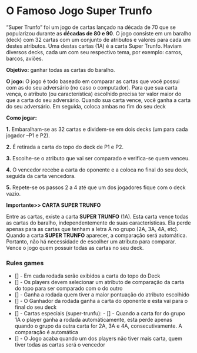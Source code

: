 # O Famoso Jogo Super Trunfo

“Super Trunfo” foi um jogo de cartas lançado na década de 70 que se popularizou
durante as **décadas de 80 e 90**. O jogo consiste em um baralho (deck) com 32 cartas com
um conjunto de atributos e valores para cada um destes atributos. Uma destas cartas
(1A) é a carta Super Trunfo. Haviam diversos decks, cada um com seu respectivo tema,
por exemplo: carros, barcos, aviões.

**Objetivo:** ganhar todas as cartas do baralho.

**O jogo:** O jogo é todo baseado em comparar as cartas que você possui com as do
seu adversário (no caso o computador). Para que sua carta vença, o atributo (ou
característica) escolhido precisa ter valor maior do que a carta do seu adversário.
Quando sua carta vence, você ganha a carta do seu adversário. Em seguida,
coloca ambas no fim do seu deck

**Como jogar:**

**1.** Embaralham-se as 32 cartas e dividem-se em dois decks (um para cada jogador –P1 e P2).

**2.** É retirada a carta do topo do deck de P1 e P2.

**3.** Escolhe-se o atributo que vai ser comparado e verifica-se quem venceu.

**4.** O vencedor recebe a carta do oponente e a coloca no final do seu deck, seguida da carta vencedora.

**5.** Repete-se os passos 2 a 4 até que um dos jogadores fique com o deck vazio.

**Importante>> CARTA SUPER TRUNFO**

Entre as cartas, existe a carta **SUPER TRUNFO** (1A). Esta carta vence todas
as cartas do baralho, independentemente de suas características. Ela perde
apenas para as cartas que tenham a letra A no grupo (2A, 3A, 4A, etc).
Quando a carta **SUPER TRUNFO** aparecer, a comparação será automática.
Portanto, não há necessidade de escolher um atributo para comparar.
Vence o jogo quem possuir todas as cartas no seu deck.  


### Rules games
- [] - Em cada rodada serão exibidos a carta do topo do Deck
- [] - Os players devem selecionar um atributo de comparação da carta do topo para ser comparado com o do outro
- [] - Ganha a rodada quem tiver a maior pontuação do atributo escolhido
- [] - O Ganhador da rodada ganha a carta do oponente e esta vai para o final do seu deck
- [] - Cartas especiais (super-trunfu):
        - [] - Quando a carta for do grupo 1A o player ganha a rodada automáticamente, esta perde apenas quando o grupo da outra carta for 2A, 3A e 4A, consecutivamente. A comparação é automática
- [] - O Jogo acaba quando um dos players não tiver mais carta, quem tiver todas as cartas será o vencedor